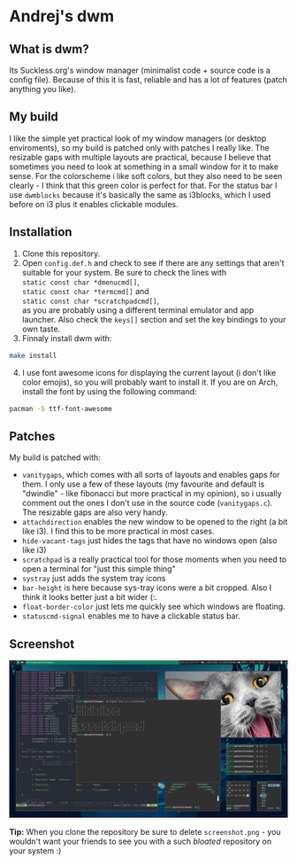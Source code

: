 # Andrej's dwm

## What is dwm?
Its Suckless.org's window manager (minimalist code + source code is a config file). Because of this it is fast, reliable and has a lot of features (patch anything you like).

## My build
I like the simple yet practical look of my window managers (or desktop enviroments), so my build is patched only with patches I really like. The resizable gaps with multiple layouts are practical, because I believe that sometimes you need to look at something in a small window for it to make sense. For the colorscheme i like soft colors, but they also need to be seen clearly - I think that this green color is perfect for that. For the status bar I use ```dwmblocks``` because it's basically the same as i3blocks, which I used before on i3 plus it enables clickable modules.

## Installation
1. Clone this repository.
2. Open ```config.def.h``` and check to see if there are any settings that aren't suitable for your system. Be sure to check the lines with<br/>
```static const char *dmenucmd[]```,<br/>
```static const char *termcmd[]``` and<br/>
```static const char *scratchpadcmd[]```,<br/>
  as you are probably using a different terminal emulator and app launcher. Also check the ```keys[]``` section and set the key bindings to your own taste.
3. Finnaly install dwm with:
```bash
make install
```
4. I use font awesome icons for displaying the current layout (i don't like color emojis), so you will probably want to install it. If you are on Arch, install the font by using the following command:<br/>
```bash
pacman -S ttf-font-awesome
```

## Patches
My build is patched with:
- ```vanitygaps```, which comes with all sorts of layouts and enables gaps for them. I only use a few of these layouts (my favourite and default is "dwindle" - like fibonacci but more practical in my opinion), so i usually comment out the ones I don't use in the source code (```vanitygaps.c```). The resizable gaps are also very handy.
- ```attachdirection``` enables the new window to be opened to the right (a bit like i3). I find this to be more practical in most cases.
- ```hide-vacant-tags``` just hides the tags that have no windows open (also like i3)
- ```scratchpad``` is a really practical tool for those moments when you need to open a terminal for "just this simple thing"
- ```systray``` just adds the system tray icons
- ```bar-height``` is here because sys-tray icons were a bit cropped. Also I think it looks better just a bit wider (:.
- ```float-border-color``` just lets me quickly see which windows are floating.
- ```statuscmd-signal``` enables me to have a clickable status bar.

## Screenshot
![alt text](./screenshot.png)

**Tip:** When you clone the repository be sure to delete ```screenshot.png``` - you wouldn't want your friends to see you with a such *bloated* repository on your system :)
